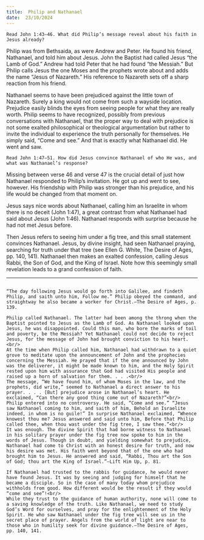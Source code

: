 ```yaml
---
title:  Philip and Nathanael
date:  23/10/2024
---
```


`Read John 1:43–46. What did Philip’s message reveal about his faith in Jesus already?`

Philip was from Bethsaida, as were Andrew and Peter. He found his friend, Nathanael, and told him about Jesus. John the Baptist had called Jesus “the Lamb of God.” Andrew had told Peter that he had found “the Messiah.” But Philip calls Jesus the one Moses and the prophets wrote about and adds the name “Jesus of Nazareth.” His reference to Nazareth sets off a sharp reaction from his friend.

Nathanael seems to have been prejudiced against the little town of Nazareth. Surely a king would not come from such a wayside location. Prejudice easily blinds the eyes from seeing people for what they are really worth. Philip seems to have recognized, possibly from previous conversations with Nathanael, that the proper way to deal with prejudice is not some exalted philosophical or theological argumentation but rather to invite the individual to experience the truth personally for themselves. He simply said, “Come and see.” And that is exactly what Nathanael did. He went and saw.

`Read John 1:47–51. How did Jesus convince Nathanael of who He was, and what was Nathanael’s response?`

Missing between verse 46 and verse 47 is the crucial detail of just how Nathanael responded to Philip’s invitation. He got up and went to see, however. His friendship with Philip was stronger than his prejudice, and his life would be changed from that moment on.

Jesus says nice words about Nathanael, calling him an Israelite in whom there is no deceit (John 1:47), a great contrast from what Nathanael had said about Jesus (John 1:46). Nathanael responds with surprise because he had not met Jesus before.

Then Jesus refers to seeing him under a fig tree, and this small statement convinces Nathanael. Jesus, by divine insight, had seen Nathanael praying, searching for truth under that tree (see Ellen G. White, The Desire of Ages, pp. 140, 141). Nathanael then makes an exalted confession, calling Jesus Rabbi, the Son of God, and the King of Israel. Note how this seemingly small revelation leads to a grand confession of faith.

---

```=Additional Reading: Selected Quotes from Ellen G. White

“The day following Jesus would go forth into Galilee, and findeth Philip, and saith unto him, Follow me.” Philip obeyed the command, and straightway he also became a worker for Christ.—The Desire of Ages, p. 139.

Philip called Nathanael. The latter had been among the throng when the Baptist pointed to Jesus as the Lamb of God. As Nathanael looked upon Jesus, he was disappointed. Could this man, who bore the marks of toil and poverty, be the Messiah? Yet Nathanael could not decide to reject Jesus, for the message of John had brought conviction to his heart.<br/>
At the time when Philip called him, Nathanael had withdrawn to a quiet grove to meditate upon the announcement of John and the prophecies concerning the Messiah. He prayed that if the one announced by John was the deliverer, it might be made known to him, and the Holy Spirit rested upon him with assurance that God had visited His people and raised up a horn of salvation for them. . . .<br/>
The message, “We have found him, of whom Moses in the law, and the prophets, did write,” seemed to Nathanael a direct answer to his prayer. . . . [But] prejudice arose in Nathanael’s heart. He exclaimed, “Can there any good thing come out of Nazareth?”<br/>
Philip entered into no controversy. He said, “Come and see.” “Jesus saw Nathanael coming to him, and saith of him, Behold an Israelite indeed, in whom is no guile!” In surprise Nathanael exclaimed, “Whence knowest thou me? Jesus answered and said unto him, Before that Philip called thee, when thou wast under the fig tree, I saw thee.”<br/>
It was enough. The divine Spirit that had borne witness to Nathanael in his solitary prayer under the fig tree now spoke to him in the words of Jesus. Though in doubt, and yielding somewhat to prejudice, Nathanael had come to Christ with an honest desire for truth, and now his desire was met. His faith went beyond that of the one who had brought him to Jesus. He answered and said, “Rabbi, Thou art the Son of God; thou art the King of Israel.”—Lift Him Up, p. 81.

If Nathanael had trusted to the rabbis for guidance, he would never have found Jesus. It was by seeing and judging for himself that he became a disciple. So in the case of many today whom prejudice withholds from good. How different would be the result if they would “come and see”!<br/>
While they trust to the guidance of human authority, none will come to a saving knowledge of the truth. Like Nathanael, we need to study God’s Word for ourselves, and pray for the enlightenment of the Holy Spirit. He who saw Nathanael under the fig tree will see us in the secret place of prayer. Angels from the world of light are near to those who in humility seek for divine guidance.—The Desire of Ages, pp. 140, 141.
```